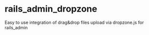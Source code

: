 # rails_admin_dropzone
Easy to use integration of drag&amp;drop files upload via dropzone.js for rails_admin
